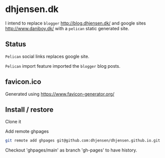 # dhjensen.dk

I intend to replace `blogger` <http://blog.dhjensen.dk/> and google sites <http://www.daniboy.dk/> with a `pelican` static generated site.

## Status

`Pelican` social links replaces google site.

`Pelican` import feature imported the `blogger` blog posts.

## favicon.ico

Generated using <https://www.favicon-generator.org/>

## Install / restore

Clone it

Add remote ghpages

```bash
git remote add ghpages git@github.com:dhjensen/dhjensen.github.io.git
```

Checkout 'ghpages/main' as branch 'gh-pages' to have history.
